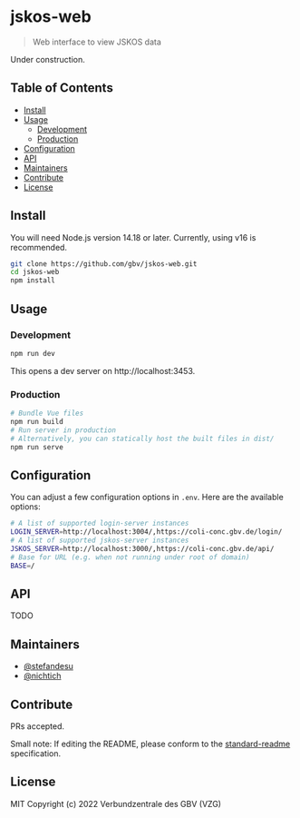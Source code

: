 # jskos-web

> Web interface to view JSKOS data

Under construction.

## Table of Contents <!-- omit in toc -->
- [Install](#install)
- [Usage](#usage)
  - [Development](#development)
  - [Production](#production)
- [Configuration](#configuration)
- [API](#api)
- [Maintainers](#maintainers)
- [Contribute](#contribute)
- [License](#license)

## Install

You will need Node.js version 14.18 or later. Currently, using v16 is recommended.

~~~bash
git clone https://github.com/gbv/jskos-web.git
cd jskos-web
npm install
~~~

## Usage

### Development
```bash
npm run dev
```

This opens a dev server on http://localhost:3453.

### Production
```bash
# Bundle Vue files
npm run build
# Run server in production
# Alternatively, you can statically host the built files in dist/
npm run serve
```

## Configuration

You can adjust a few configuration options in `.env`. Here are the available options:

```bash
# A list of supported login-server instances
LOGIN_SERVER=http://localhost:3004/,https://coli-conc.gbv.de/login/
# A list of supported jskos-server instances
JSKOS_SERVER=http://localhost:3000/,https://coli-conc.gbv.de/api/
# Base for URL (e.g. when not running under root of domain)
BASE=/
```

## API
TODO

## Maintainers
- [@stefandesu](https://github.com/stefandesu)
- [@nichtich](https://github.com/nichtich)

<!-- ## Publish
Please work on the `dev` branch or separate feature branch during development.

When a new release is ready (i.e. the features are finished, merged into `dev`, and all tests succeed), run the included release script (replace "patch" with "minor" or "major" if necessary):

```bash
npm run release:patch
```

This will:
- Run tests and build to make sure everything works
- Switch to `dev`
- Make sure `dev` is up-to-date
- Run `npm version patch` (or "minor"/"major")
- Push changes to `dev`
- Switch to `main`
- Merge changes from `dev`
- Push `main` with tags
- Switch back to `dev`

After running this, GitHub Actions will automatically create a new GitHub Release draft. Please edit and publish the release manually. -->

## Contribute
PRs accepted.

Small note: If editing the README, please conform to the [standard-readme](https://github.com/RichardLitt/standard-readme) specification.

## License
MIT Copyright (c) 2022 Verbundzentrale des GBV (VZG)
